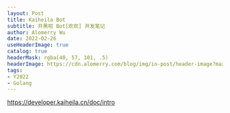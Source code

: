 ```yaml
---
layout: Post
title: Kaiheila Bot
subtitle: 开黑啦 Bot[欢欢] 开发笔记
author: Alomerry Wu
date: 2022-02-26
useHeaderImage: true
catalog: true
headerMask: rgba(40, 57, 101, .5)
headerImage: https://cdn.alomerry.com/blog/img/in-post/header-image?max=64
tags:
- Y2022
- Golang
---
```


https://developer.kaiheila.cn/doc/intro


